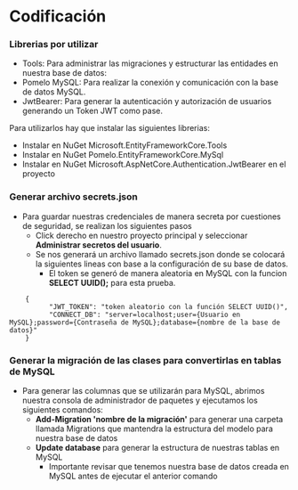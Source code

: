 # Codificación

### Librerias por utilizar
- Tools:  Para administrar las migraciones y estructurar las entidades en nuestra base de datos:
- Pomelo MySQL:  Para realizar la conexión y comunicación con la base de datos MySQL.
- JwtBearer: Para generar la autenticación y autorización de usuarios generando un Token JWT como pase.

Para utilizarlos hay que instalar las siguientes librerias:
- Instalar en NuGet Microsoft.EntityFrameworkCore.Tools
- Instalar en NuGet Pomelo.EntityFrameworkCore.MySql
- Instalar en NuGet Microsoft.AspNetCore.Authentication.JwtBearer en el proyecto

### Generar archivo secrets.json
+ Para guardar nuestras credenciales de manera secreta por cuestiones de seguridad, se realizan los siguientes pasos
    + Click derecho en nuestro proyecto principal y seleccionar **Administrar secretos del usuario**.
    + Se nos generará un archivo llamado secrets.json donde se colocará la siguientes lineas con base a la configuración de su base de datos.
    	+ El token se generó de manera aleatoria en MySQL con la funcion **SELECT UUID();** para esta prueba.

```
	{
		  "JWT_TOKEN": "token aleatorio con la función SELECT UUID()",
		  "CONNECT_DB": "server=localhost;user={Usuario en MySQL};password={Contraseña de MySQL};database={nombre de la base de datos}"
	}
```

### Generar la migración de las clases para convertirlas en tablas de MySQL
+ Para generar las columnas que se utilizarán para MySQL, abrimos nuestra consola de administrador de paquetes y ejecutamos los siguientes comandos:
	+ **Add-Migration 'nombre de la migración'** para generar una carpeta llamada Migrations que mantendra la estructura del modelo para nuestra base de datos
	+ **Update database** para generar la estructura de nuestras tablas en MySQL
		+ Importante revisar que tenemos nuestra base de datos creada en MySQL antes de ejecutar el anterior comando
